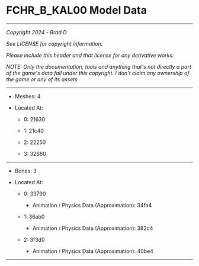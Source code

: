# FCHR_B_KAL00 Model Data

---

*Copyright 2024 - Brad D*

*See LICENSE for copyright information.*

*Please include this header and that license for any derivative works.*

*NOTE: Only the documentation, tools and anything that's not directly a part of the game's data fall under this copyright. I don't claim any ownership of the game or any of its assets*

---

* Meshes: 4

* Located At:

  * 0: 21630

  * 1: 21c40

  * 2: 22250

  * 3: 32660

---

* Bones: 3

* Located At:

  * 0: 33790

    * Animation / Physics Data (Approximation): 34fa4

  * 1: 36ab0

    * Animation / Physics Data (Approximation): 382c4

  * 2: 3f3d0

    * Animation / Physics Data (Approximation): 40be4

---


